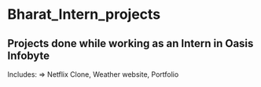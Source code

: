 # Bharat_Intern_projects
## Projects done while working as an Intern in Oasis Infobyte
Includes:
=> Netflix Clone, Weather website, Portfolio

